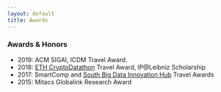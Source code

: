 ```yaml
---
layout: default
title: Awards
---
```


### Awards & Honors 

* 2019: ACM SIGAI, ICDM Travel Award.
* 2018: [ETH CryptoDatathon](https://www.cryptodatathon.com/) Travel Award, IP@Leibniz Scholarship
* 2017: SmartComp and [South Big Data Innovation Hub](https://southbigdatahub.org/2017/07/26/mobile-health-workshop-sparks-ideas-for-future-research/) Travel Awards
* 2015: Mitacs Globalink Research Award


